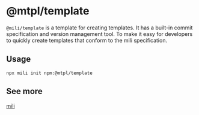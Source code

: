 # @mtpl/template

<!-- description -->
`@mili/template` is a template for creating templates.
It has a built-in commit specification and version management tool.
To make it easy for developers to quickly create templates that conform to the mili specification.


## Usage

```shell
npx mili init npm:@mtpl/template
```

## See more

[mili](https://github.com/mili-project-manager/mili)
<!-- description -->
